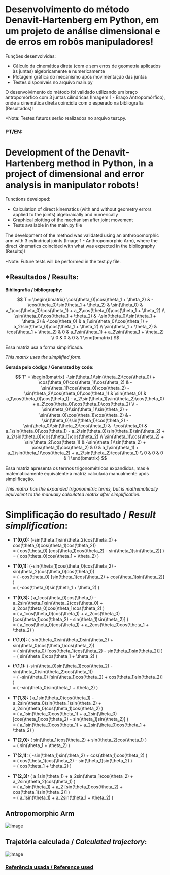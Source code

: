 # Desenvolvimento do método Denavit-Hartenberg em Python, em um projeto de análise dimensional e de erros em robôs manipuladores!

Funções desenvolvidas:
- Cálculo da cinemática direta (com e sem erros de geometria aplicados às juntas) algebricamente e numericamente
- Plotagem gráfica do mecanismo após movimentação das juntas
- Testes disponíveis no arquivo main.py

O desenvolvimento do método foi validado utilizando um braço antropomórfico com 3 juntas cilíndricas (Imagem 1 - Braço Antropomórfico), onde a cinemática direta coincidiu com o esperado na bibliografia (Resultados)!

*Nota: Testes futuros serão realizados no arquivo test.py.

### **PT/EN:** 
# Development of the Denavit-Hartenberg method in Python, in a project of dimensional and error analysis in manipulator robots!

Functions developed:
- Calculation of direct kinematics (with and without geometry errors applied to the joints) algebraically and numerically
- Graphical plotting of the mechanism after joint movement
- Tests available in the main.py file

The development of the method was validated using an anthropomorphic arm with 3 cylindrical joints (Image 1 - Anthropomorphic Arm), where the direct kinematics coincided with what was expected in the bibliography (Results)!

*Note: Future tests will be performed in the test.py file.


## *Resultados / Results:

**Bibliografia / bibliography:**

$$
T = \begin{bmatrix}
\cos(\theta_0)\cos(\theta_1 + \theta_2) & -\cos(\theta_0)\sin(\theta_1 + \theta_2) & \sin(\theta_0) & a_1\cos(\theta_0)\cos(\theta_1) + a_2\cos(\theta_0)\cos(\theta_1 + \theta_2) \\
\sin(\theta_0)\cos(\theta_1 + \theta_2) & -\sin(\theta_0)\sin(\theta_1 + \theta_2) & -\cos(\theta_0) & a_1\sin(\theta_0)\cos(\theta_1) + a_2\sin(\theta_0)\cos(\theta_1 + \theta_2) \\
\sin(\theta_1 + \theta_2) & \cos(\theta_1 + \theta_2) & 0 & a_1\sin(\theta_1) + a_2\sin(\theta_1 + \theta_2) \\
0 & 0 & 0 & 1
\end{bmatrix}
$$

Essa matriz usa a forma simplificada.

*This matrix uses the simplified form.*

**Gerada pelo código / Generated by code:**

$$
T' = \begin{bmatrix}
-\sin(\theta_1)\sin(\theta_2)\cos(\theta_0) + \cos(\theta_0)\cos(\theta_1)\cos(\theta_2) & -\sin(\theta_1)\cos(\theta_0)\cos(\theta_2) - \sin(\theta_2)\cos(\theta_0)\cos(\theta_1) & \sin(\theta_0) & a_1\cos(\theta_0)\cos(\theta_1) - a_2\sin(\theta_1)\sin(\theta_2)\cos(\theta_0) + a_2\cos(\theta_0)\cos(\theta_1)\cos(\theta_2) \\
-\sin(\theta_0)\sin(\theta_1)\sin(\theta_2) + \sin(\theta_0)\cos(\theta_1)\cos(\theta_2) & -\sin(\theta_0)\sin(\theta_1)\cos(\theta_2) - \sin(\theta_0)\sin(\theta_2)\cos(\theta_1) & -\cos(\theta_0) & a_1\sin(\theta_0)\cos(\theta_1) - a_2\sin(\theta_0)\sin(\theta_1)\sin(\theta_2) + a_2\sin(\theta_0)\cos(\theta_1)\cos(\theta_2) \\
\sin(\theta_1)\cos(\theta_2) + \sin(\theta_2)\cos(\theta_1) & -\sin(\theta_1)\sin(\theta_2) + \cos(\theta_1)\cos(\theta_2) & 0 & a_1\sin(\theta_1) + a_2\sin(\theta_1)\cos(\theta_2) + a_2\sin(\theta_2)\cos(\theta_1) \\
0 & 0 & 0 & 1
\end{bmatrix}
$$

Essa matriz apresenta os termos trigonométricos expandidos, mas é matematicamente equivalente à matriz calculada manualmente após simplificação.

*This matrix has the expanded trigonometric terms, but is mathematically equivalent to the manually calculated matrix after simplification.*

# Simplificação do resultado / *Result simplification*:

- **T'(0,0):** \(-sin(\theta_1)sin(\theta_2)cos(\theta_0) + cos(\theta_0)cos(\theta_1)cos(\theta_2)\)  
  = \( cos(\theta_0) [cos(\theta_1)cos(\theta_2) - sin(\theta_1)sin(\theta_2)] \)  
  = \( cos(\theta_0)cos(\theta_1 + \theta_2) \)
  
- **T'(0,1):** \(-sin(\theta_1)cos(\theta_0)cos(\theta_2) - sin(\theta_2)cos(\theta_0)cos(\theta_1)\)  
  = \( -cos(\theta_0) [sin(\theta_1)cos(\theta_2) + cos(\theta_1)sin(\theta_2)] \)  
  = \( -cos(\theta_0)sin(\theta_1 + \theta_2) \)

- **T'(0,3):** \( a_1cos(\theta_0)cos(\theta_1) - a_2sin(\theta_1)sin(\theta_2)cos(\theta_0) + a_2cos(\theta_0)cos(\theta_1)cos(\theta_2) \)  
  = \( a_1cos(\theta_0)cos(\theta_1) + a_2cos(\theta_0) [cos(\theta_1)cos(\theta_2) - sin(\theta_1)sin(\theta_2)] \)  
  = \( a_1cos(\theta_0)cos(\theta_1) + a_2cos(\theta_0)cos(\theta_1 + \theta_2) \)

- **t'(1,0):** \(-sin(\theta_0)sin(\theta_1)sin(\theta_2) + sin(\theta_0)cos(\theta_1)cos(\theta_2)\)  
  = \( sin(\theta_0) [cos(\theta_1)cos(\theta_2) - sin(\theta_1)sin(\theta_2)] \)  
  = \( sin(\theta_0)cos(\theta_1 + \theta_2) \)

- **t'(1,1):** \(-sin(\theta_0)sin(\theta_1)cos(\theta_2) - sin(\theta_0)sin(\theta_2)cos(\theta_1)\)  
  = \( -sin(\theta_0) [sin(\theta_1)cos(\theta_2) + cos(\theta_1)sin(\theta_2)] \)  
  = \( -sin(\theta_0)sin(\theta_1 + \theta_2) \)

- **T'(1,3):** \( a_1sin(\theta_0)cos(\theta_1) - a_2sin(\theta_0)sin(\theta_1)sin(\theta_2) + a_2sin(\theta_0)cos(\theta_1)cos(\theta_2) \)  
  = \( a_1sin(\theta_0)cos(\theta_1) + a_2sin(\theta_0) [cos(\theta_1)cos(\theta_2) - sin(\theta_1)sin(\theta_2)] \)  
  = \( a_1sin(\theta_0)cos(\theta_1) + a_2sin(\theta_0)cos(\theta_1 + \theta_2) \)

- **T'(2,0):** \( sin(\theta_1)cos(\theta_2) + sin(\theta_2)cos(\theta_1) \)  
  = \( sin(\theta_1 + \theta_2) \)

- **T'(2,1):** \( -sin(\theta_1)sin(\theta_2) + cos(\theta_1)cos(\theta_2) \)  
  = \( cos(\theta_1)cos(\theta_2) - sin(\theta_1)sin(\theta_2) \)  
  = \( cos(\theta_1 + \theta_2) \)

- **T'(2,3):** \( a_1sin(\theta_1) + a_2sin(\theta_1)cos(\theta_2) + a_2sin(\theta_2)cos(\theta_1) \)  
  = \( a_1sin(\theta_1) + a_2 [sin(\theta_1)cos(\theta_2) + cos(\theta_1)sin(\theta_2)] \)  
  = \( a_1sin(\theta_1) + a_2sin(\theta_1 + \theta_2) \)

## **Antropomorphic Arm**

![image](https://github.com/user-attachments/assets/fb2276c0-c112-48a9-955f-f4f296786b1b)

## **Trajetória calculada / *Calculated trajectory*:**

![image](https://github.com/user-attachments/assets/b30c4a6f-b0bd-4a3a-b591-6b1ac08d5baf)


### [Referência usada / Reference used](https://link.springer.com/book/10.1007/978-1-84628-642-1)

